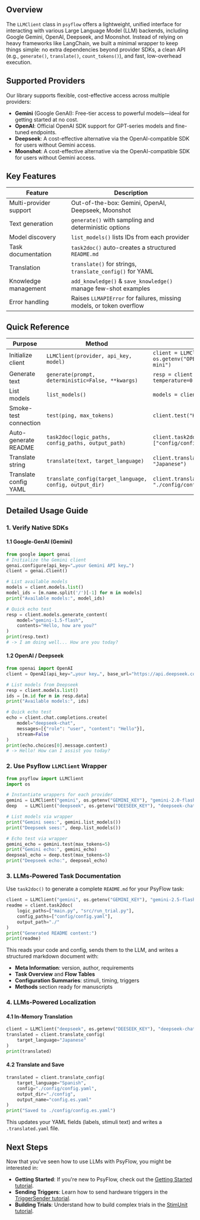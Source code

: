 ## Overview

The `LLMClient` class in `psyflow` offers a lightweight, unified interface for interacting with various Large Language Model (LLM) backends, including Google Gemini, OpenAI, Deepseek, and Moonshot. Instead of relying on heavy frameworks like LangChain, we built a minimal wrapper to keep things simple: no extra dependencies beyond provider SDKs, a clean API (e.g., `generate()`, `translate()`, `count_tokens()`), and fast, low-overhead execution.

## Supported Providers

Our library supports flexible, cost-effective access across multiple providers:

- **Gemini** (Google GenAI): Free-tier access to powerful models—ideal for getting started at no cost.
- **OpenAI**: Official OpenAI SDK support for GPT‑series models and fine-tuned endpoints.
- **Deepseek**: A cost-effective alternative via the OpenAI-compatible SDK for users without Gemini access.
- **Moonshot**: A cost-effective alternative via the OpenAI-compatible SDK for users without Gemini access.

## Key Features

| Feature                | Description                                                          |
| ---------------------- | -------------------------------------------------------------------- |
| Multi-provider support | Out-of-the-box: Gemini, OpenAI, Deepseek, Moonshot                   |
| Text generation        | `generate()` with sampling and deterministic options                 |
| Model discovery        | `list_models()` lists IDs from each provider                         |
| Task documentation     | `task2doc()` auto-creates a structured `README.md`                   |
| Translation            | `translate()` for strings, `translate_config()` for YAML             |
| Knowledge management   | `add_knowledge()` & `save_knowledge()` manage few-shot examples      |
| Error handling         | Raises `LLMAPIError` for failures, missing models, or token overflow |

## Quick Reference

| Purpose               | Method                                                  | Example                                                                  |
| --------------------- | ------------------------------------------------------- | ------------------------------------------------------------------------ |
| Initialize client     | `LLMClient(provider, api_key, model)`                   | `client = LLMClient("openai", os.getenv("OPENAI_KEY"), "gpt-4o-mini")`   |
| Generate text         | `generate(prompt, deterministic=False, **kwargs)`       | `resp = client.generate("Hello world", temperature=0.5)`                 |
| List models           | `list_models()`                                         | `models = client.list_models()`                                          |
| Smoke-test connection | `test(ping, max_tokens)`                                | `client.test("Hi", max_tokens=5)`                                        |
| Auto-generate README  | `task2doc(logic_paths, config_paths, output_path)`      | `client.task2doc(["src/run_trial.py"], ["config/config.yaml"], "./")`    |
| Translate string      | `translate(text, target_language)`                      | `client.translate("Welcome", "Japanese")`                                |
| Translate config YAML | `translate_config(target_language, config, output_dir)` | `client.translate_config("Spanish", "./config/config.yaml", "./config")` |

## Detailed Usage Guide

### 1. Verify Native SDKs

#### 1.1 Google-GenAI (Gemini)

```python
from google import genai
# Initialize the Gemini client
genai.configure(api_key="…your Gemini API key…")
client = genai.Client()

# List available models
models = client.models.list()
model_ids = [m.name.split('/')[-1] for m in models]
print("Available models:", model_ids)

# Quick echo test
resp = client.models.generate_content(
    model="gemini-1.5-flash",
    contents="Hello, how are you?"
)
print(resp.text)
# -> I am doing well... How are you today?
```

#### 1.2 OpenAI / Deepseek

```python
from openai import OpenAI
client = OpenAI(api_key="…your key…", base_url="https://api.deepseek.com")

# List models from Deepseek
resp = client.models.list()
ids = [m.id for m in resp.data]
print("Available models:", ids)

# Quick echo test
echo = client.chat.completions.create(
    model="deepseek-chat",
    messages=[{"role": "user", "content": "Hello"}],
    stream=False
)
print(echo.choices[0].message.content)
# -> Hello! How can I assist you today?
```

### 2. Use Psyflow `LLMClient` Wrapper

```python
from psyflow import LLMClient
import os

# Instantiate wrappers for each provider
gemini = LLMClient("gemini", os.getenv("GEMINI_KEY"), "gemini-2.0-flash")
deep   = LLMClient("deepseek", os.getenv("DEESEEK_KEY"), "deepseek-chat")

# List models via wrapper
print("Gemini sees:", gemini.list_models())
print("Deepseek sees:", deep.list_models())

# Echo test via wrapper
gemini_echo = gemini.test(max_tokens=5)
print("Gemini echo:", gemini_echo)
deepseal_echo = deep.test(max_tokens=5)
print("Deepseek echo:", deepseal_echo)
```

### 3. LLMs-Powered Task Documentation

Use `task2doc()` to generate a complete `README.md` for your PsyFlow task:

```python
client = LLMClient("gemini", os.getenv("GEMINI_KEY"), "gemini-2.5-flash")
readme = client.task2doc(
    logic_paths=["main.py", "src/run_trial.py"],
    config_paths=["config/config.yaml"],
    output_path="./"
)
print("Generated README content:")
print(readme)
```

This reads your code and config, sends them to the LLM, and writes a structured markdown document with:

- **Meta Information**: version, author, requirements
- **Task Overview** and **Flow Tables**
- **Configuration Summaries**: stimuli, timing, triggers
- **Methods** section ready for manuscripts

### 4. LLMs-Powered Localization

#### 4.1 In-Memory Translation

```python
client = LLMClient("deepseek", os.getenv("DEESEEK_KEY"), "deepseek-chat")
translated = client.translate_config(
    target_language="Japanese"
)
print(translated)
```

#### 4.2 Translate and Save

```python
translated = client.translate_config(
    target_language="Spanish",
    config="./config/config.yaml",
    output_dir="./config",
    output_name="config.es.yaml"
)
print("Saved to ./config/config.es.yaml")
```

This updates your YAML fields (labels, stimuli text) and writes a `.translated.yaml` file.

## Next Steps

Now that you've seen how to use LLMs with PsyFlow, you might be interested in:

- **Getting Started**: If you're new to PsyFlow, check out the [Getting Started tutorial](getting_started.md).
- **Sending Triggers**: Learn how to send hardware triggers in the [TriggerSender tutorial](send_trigger.md).
- **Building Trials**: Understand how to build complex trials in the [StimUnit tutorial](build_stimunit.md).